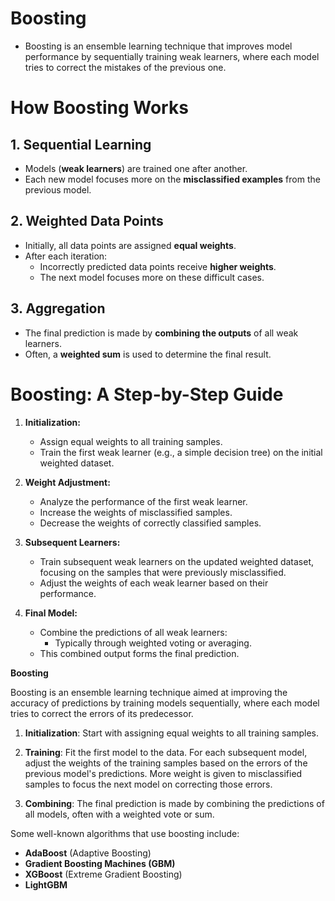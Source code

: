 # Boosting

- Boosting is an ensemble learning technique that improves model performance by sequentially training weak learners, where each model tries to correct the mistakes of the previous one. 


# How Boosting Works

## 1. Sequential Learning
- Models (**weak learners**) are trained one after another.
- Each new model focuses more on the **misclassified examples** from the previous model.

## 2. Weighted Data Points
- Initially, all data points are assigned **equal weights**.
- After each iteration:
  - Incorrectly predicted data points receive **higher weights**.
  - The next model focuses more on these difficult cases.

## 3. Aggregation
- The final prediction is made by **combining the outputs** of all weak learners.
- Often, a **weighted sum** is used to determine the final result.



# **Boosting: A Step-by-Step Guide**

1. **Initialization:**
   * Assign equal weights to all training samples.
   * Train the first weak learner (e.g., a simple decision tree) on the initial weighted dataset.

2. **Weight Adjustment:**
   * Analyze the performance of the first weak learner.
   * Increase the weights of misclassified samples.
   * Decrease the weights of correctly classified samples.

3. **Subsequent Learners:**
   * Train subsequent weak learners on the updated weighted dataset, focusing on the samples that were previously misclassified.
   * Adjust the weights of each weak learner based on their performance.

4. **Final Model:**
   * Combine the predictions of all weak learners:
        * Typically through weighted voting or averaging.
   * This combined output forms the final prediction.



**Boosting**

Boosting is an ensemble learning technique aimed at improving the accuracy of predictions by training models sequentially, where each model tries to correct the errors of its predecessor.

1. **Initialization**: Start with assigning equal weights to all training samples.

2. **Training**: Fit the first model to the data. For each subsequent model, adjust the weights of the training samples based on the errors of the previous model's predictions. More weight is given to misclassified samples to focus the next model on correcting those errors.

3. **Combining**: The final prediction is made by combining the predictions of all models, often with a weighted vote or sum.

Some well-known algorithms that use boosting include:
- **AdaBoost** (Adaptive Boosting)
- **Gradient Boosting Machines (GBM)**
- **XGBoost** (Extreme Gradient Boosting)
- **LightGBM**
